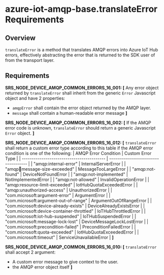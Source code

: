 # azure-iot-amqp-base.translateError Requirements

## Overview
`translateError` is a method that translates AMQP errors into Azure IoT Hub errors, effectively abstracting the error that is returned to the SDK user of from the transport layer.

## Requirements

**SRS_NODE_DEVICE_AMQP_COMMON_ERRORS_16_001: [** Any error object returned by `translateError` shall inherit from the generic `Error` Javascript object and have 2 properties:
- `amqpError` shall contain the error object returned by the AMQP layer.
- `message` shall contain a human-readable error message **]**

**SRS_NODE_DEVICE_AMQP_COMMON_ERRORS_16_002: [** If the AMQP error code is unknown, `translateError` should return a generic Javascript `Error` object. **]**

**SRS_NODE_DEVICE_AMQP_COMMON_ERRORS_16_012: [** `translateError` shall return a custom error type according to this table if the AMQP error condition is one of the following:
| AMQP Error Condition                       | Custom Error Type                    |
| ------------------------------------------ | ------------------------------------ |
| "amqp:internal-error"                      | InternalServerError                  |
| "amqp:link:message-size-exceeded"          | MessageTooLargeError                 |
| "amqp:not-found"                           | DeviceNotFoundError                  |
| "amqp:not-implemented"                     | NotImplementedError                  |
| "amqp:not-allowed"                         | InvalidOperationError                |
| "amqp:resource-limit-exceeded"             | IotHubQuotaExceededError             |
| "amqp:unauthorized-access"                 | UnauthorizedError                    |
| "com.microsoft:argument-error"             | ArgumentError                        |
| "com.microsoft:argument-out-of-range"      | ArgumentOutOfRangeError              |
| "com.microsoft:device-already-exists"      | DeviceAlreadyExistsError             |
| "com.microsoft:device-container-throttled" | IoTHubThrottledError                 |
| "com.microsoft:iot-hub-suspended"          | IoTHubSuspendedError                 |
| "com.microsoft:message-lock-lost"          | DeviceMessageLockLostError           |
| "com.microsoft:precondition-failed"        | PreconditionFailedError              |
| "com.microsoft:quota-exceeded"             | IotHubQuotaExceededError             |
| "com.microsoft:timeout"                    | ServiceUnavailableError              |
**]**

**SRS_NODE_DEVICE_AMQP_COMMON_ERRORS_16_010: [** `translateError` shall accept 2 argument:
- A custom error message to give context to the user.
- the AMQP error object itself **]**